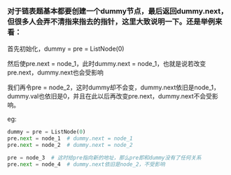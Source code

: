 ### 对于链表题基本都要创建一个dummy节点，最后返回dummy.next，但很多人会弄不清指来指去的指针，这里大致说明一下。还是举例来看：

首先初始化，dummy = pre = ListNode(0)

然后使pre.next = node_1，此时dummy.next = node_1，也就是说若改变pre.next，dummy.next也会受影响

我们再令pre = node_2，这时dummy却不会变，dummy.next依旧是node_1，dummy.val也依旧是0，并且在此以后再改变pre.next，dummy.next不会受影响。

eg: 

```python
dummy = pre = ListNode(0)
pre.next = node_1  # dummy.next = node_1
pre.next = node_2  # dummy.next = node_2

pre = node_3  # 这时给pre指向新的地址，那么pre即和dummy没有了任何关系
pre.next = node_4  # dummy.next依旧是node_2，不受影响
```





